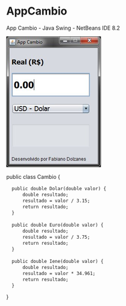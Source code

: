 # AppCambio
App Cambio - Java Swing - NetBeans IDE 8.2

![Screenshot](screenshots/tela01.jpg)
  
  public class Cambio {

      public double Dolar(double valor) {
          double resultado; 
          resultado = valor / 3.15;
          return resultado;
      }

      public double Euro(double valor) {
          double resultado; 
          resultado = valor / 3.75;
          return resultado;
      }

      public double Iene(double valor) {
          double resultado; 
          resultado = valor * 34.961;
          return resultado;
      }

  }
